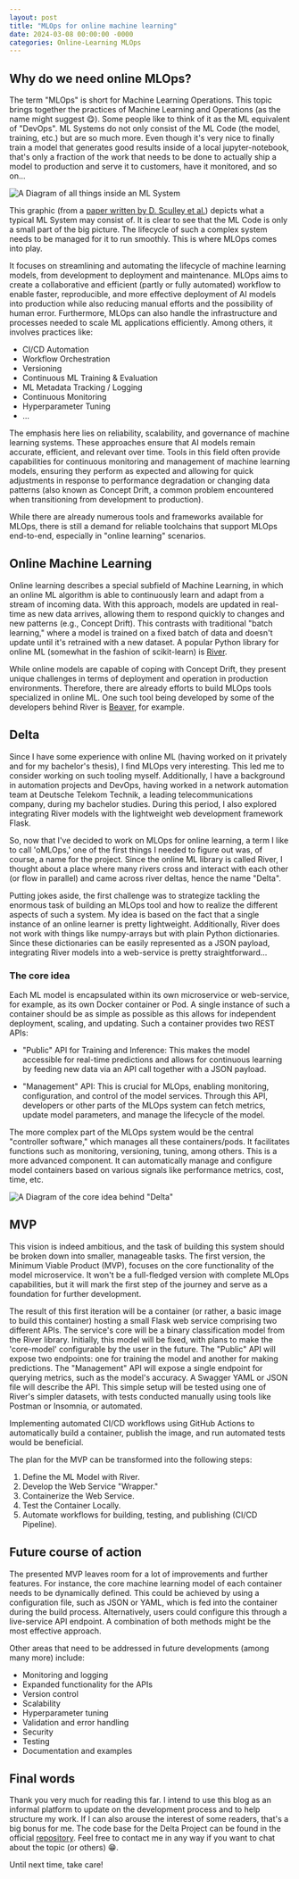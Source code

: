 ```yaml
---
layout: post
title: "MLOps for online machine learning"
date: 2024-03-08 00:00:00 -0000
categories: Online-Learning MLOps
---
```


## Why do we need online MLOps?
The term "MLOps" is short for Machine Learning Operations. This topic brings together the practices of Machine Learning and Operations (as the name might suggest 😋). Some people like to think of it as the ML equivalent of "DevOps". ML Systems do not only consist of the ML Code (the model, training, etc.) but are so much more. Even though it's very nice to finally train a model that generates good results inside of a local jupyter-notebook, that's only a fraction of the work that needs to be done to actually ship a model to production and serve it to customers, have it monitored, and so on...

![A Diagram of all things inside an ML System](/img/MLSystems.png)

This graphic (from a [paper written by D. Sculley et al.](https://proceedings.neurips.cc/paper_files/paper/2015/file/86df7dcfd896fcaf2674f757a2463eba-Paper.pdf)) depicts what a typical ML System may consist of. It is clear to see that the ML Code is only a small part of the big picture. The lifecycle of such a complex system needs to be managed for it to run smoothly. This is where MLOps comes into play. 

It focuses on streamlining and automating the lifecycle of machine learning models, from development to deployment and maintenance. MLOps aims to create a collaborative and efficient (partly or fully automated) workflow to enable faster, reproducible, and more effective deployment of AI models into production while also reducing manual efforts and the possibility of human error. Furthermore, MLOps can also handle the infrastructure and processes needed to scale ML applications efficiently. Among others, it involves practices like:

- CI/CD Automation
- Workflow Orchestration
- Versioning
- Continuous ML Training & Evaluation
- ML Metadata Tracking / Logging
- Continuous Monitoring
- Hyperparameter Tuning
- ...

The emphasis here lies on reliability, scalability, and governance of machine learning systems. These approaches ensure that AI models remain accurate, efficient, and relevant over time. Tools in this field often provide capabilities for continuous monitoring and management of machine learning models, ensuring they perform as expected and allowing for quick adjustments in response to performance degradation or changing data patterns (also known as Concept Drift, a common problem encountered when transitioning from development to production).

While there are already numerous tools and frameworks available for MLOps, there is still a demand for reliable toolchains that support MLOps end-to-end, especially in "online learning" scenarios.

## Online Machine Learning 
Online learning describes a special subfield of Machine Learning, in which an online ML algorithm is able to continuously learn and adapt from a stream of incoming data. With this approach, models are updated in real-time as new data arrives, allowing them to respond quickly to changes and new patterns (e.g., Concept Drift). This contrasts with traditional "batch learning," where a model is trained on a fixed batch of data and doesn't update until it's retrained with a new dataset. A popular Python library for online ML (somewhat in the fashion of scikit-learn) is [River](https://github.com/online-ml/river).

While online models are capable of coping with Concept Drift, they present unique challenges in terms of deployment and operation in production environments. Therefore, there are already efforts to build MLOps tools specialized in online ML. One such tool being developed by some of the developers behind River is [Beaver](https://github.com/online-ml/beaver), for example.

## Delta 
Since I have some experience with online ML (having worked on it privately and for my bachelor's thesis), I find MLOps very interesting. This led me to consider working on such tooling myself. Additionally, I have a background in automation projects and DevOps, having worked in a network automation team at Deutsche Telekom Technik, a leading telecommunications company, during my bachelor studies. During this period, I also explored integrating River models with the lightweight web development framework Flask.

So, now that I've decided to work on MLOps for online learning, a term I like to call 'oMLOps,' one of the first things I needed to figure out was, of course, a name for the project. Since the online ML library is called River, I thought about a place where many rivers cross and interact with each other (or flow in parallel) and came across river deltas, hence the name "Delta".

Putting jokes aside, the first challenge was to strategize tackling the enormous task of building an MLOps tool and how to realize the different aspects of such a system. My idea is based on the fact that a single instance of an online learner is pretty lightweight. Additionally, River does not work with things like numpy-arrays but with plain Python dictionaries. Since these dictionaries can be easily represented as a JSON payload, integrating River models into a web-service is pretty straightforward...

### The core idea
Each ML model is encapsulated within its own microservice or web-service, for example, as its own Docker container or Pod. A single instance of such a container should be as simple as possible as this allows for independent deployment, scaling, and updating. Such a container provides two REST APIs:

- "Public" API for Training and Inference: This makes the model accessible for real-time predictions and allows for continuous learning by feeding new data via an API call together with a JSON payload. 

- "Management" API: This is crucial for MLOps, enabling monitoring, configuration, and control of the model services. Through this API, developers or other parts of the MLOps system can fetch metrics, update model parameters, and manage the lifecycle of the model.

The more complex part of the MLOps system would be the central "controller software," which manages all these containers/pods. It facilitates functions such as monitoring, versioning, tuning, among others. This is a more advanced component. It can automatically manage and configure model containers based on various signals like performance metrics, cost, time, etc.

![A Diagram of the core idea behind "Delta"](/img/oMLOps.jpg)

## MVP
This vision is indeed ambitious, and the task of building this system should be broken down into smaller, manageable tasks. The first version, the Minimum Viable Product (MVP), focuses on the core functionality of the model microservice. It won't be a full-fledged version with complete MLOps capabilities, but it will mark the first step of the journey and serve as a foundation for further development.

The result of this first iteration will be a container (or rather, a basic image to build this container) hosting a small Flask web service comprising two different APIs. The service's core will be a binary classification model from the River library. Initially, this model will be fixed, with plans to make the 'core-model' configurable by the user in the future. The "Public" API will expose two endpoints: one for training the model and another for making predictions. The "Management" API will expose a single endpoint for querying metrics, such as the model's accuracy. A Swagger YAML or JSON file will describe the API. This simple setup will be tested using one of River's simpler datasets, with tests conducted manually using tools like Postman or Insomnia, or automated.

Implementing automated CI/CD workflows using GitHub Actions to automatically build a container, publish the image, and run automated tests would be beneficial.

The plan for the MVP can be transformed into the following steps:

1. Define the ML Model with River.
2. Develop the Web Service "Wrapper."
3. Containerize the Web Service.
4. Test the Container Locally.
5. Automate workflows for building, testing, and publishing (CI/CD Pipeline).

## Future course of action  
The presented MVP leaves room for a lot of improvements and further features. For instance, the core machine learning model of each container needs to be dynamically defined. This could be achieved by using a configuration file, such as JSON or YAML, which is fed into the container during the build process. Alternatively, users could configure this through a live-service API endpoint. A combination of both methods might be the most effective approach.

Other areas that need to be addressed in future developments (among many more) include:

- Monitoring and logging
- Expanded functionality for the APIs
- Version control
- Scalability
- Hyperparameter tuning
- Validation and error handling
- Security
- Testing
- Documentation and examples

## Final words 
Thank you very much for reading this far. I intend to use this blog as an informal platform to update on the development process and to help structure my work. If I can also arouse the interest of some readers, that's a big bonus for me. The code base for the Delta Project can be found in the official [repository](https://github.com/sebiwtt/Delta). Feel free to contact me in any way if you want to chat about the topic (or others) 😁.

Until next time, take care!